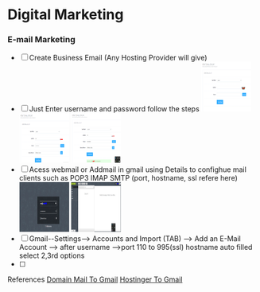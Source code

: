 # Digital Marketing
### E-mail Marketing
- [ ] Create Business Email (Any Hosting Provider will give)
- [ ] Just Enter username and password follow the steps 
<img src="photos/create-email.png" width="100" height="100"> <img src="photos/generate-email.png" width="100" height="100"> <img src="photos/id_created.png" width="100" height="100"> 
- [ ] Acess webmail or Addmail in gmail using Details to confighue mail clients such as POP3 IMAP SMTP (port, hostname, ssl refere here)
<img src="photos/webmail-login.png" width="100" height="100"> <img src="photos/webmail-access-page.png" width="100" height="100">
- [ ] Gmail--Settings--> Accounts and Import (TAB) --> Add an E-Mail Account --> after username -->port 110 to 995(ssl) hostname auto filled select 2,3rd options
- [ ] 





References
[Domain Mail To Gmail](https://support.google.com/mail/answer/6304825?ctx=gmail&hl=en-GB&authuser=0)
[Hostinger To Gmail](https://www.hostinger.in/tutorials/email/how-to-set-up-gmail-for-your-own-domain)
